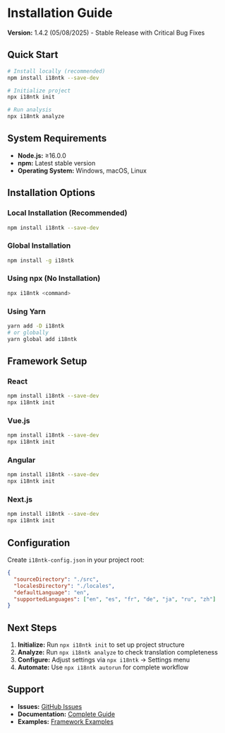 # Installation Guide

**Version:** 1.4.2 (05/08/2025) - Stable Release with Critical Bug Fixes

## Quick Start

```bash
# Install locally (recommended)
npm install i18ntk --save-dev

# Initialize project
npx i18ntk init

# Run analysis
npx i18ntk analyze
```

## System Requirements

- **Node.js:** ≥16.0.0
- **npm:** Latest stable version
- **Operating System:** Windows, macOS, Linux

## Installation Options

### Local Installation (Recommended)
```bash
npm install i18ntk --save-dev
```

### Global Installation
```bash
npm install -g i18ntk
```

### Using npx (No Installation)
```bash
npx i18ntk <command>
```

### Using Yarn
```bash
yarn add -D i18ntk
# or globally
yarn global add i18ntk
```

## Framework Setup

### React
```bash
npm install i18ntk --save-dev
npx i18ntk init
```

### Vue.js
```bash
npm install i18ntk --save-dev
npx i18ntk init
```

### Angular
```bash
npm install i18ntk --save-dev
npx i18ntk init
```

### Next.js
```bash
npm install i18ntk --save-dev
npx i18ntk init
```

## Configuration

Create `i18ntk-config.json` in your project root:

```json
{
  "sourceDirectory": "./src",
  "localesDirectory": "./locales",
  "defaultLanguage": "en",
  "supportedLanguages": ["en", "es", "fr", "de", "ja", "ru", "zh"]
}
```

## Next Steps

1. **Initialize:** Run `npx i18ntk init` to set up project structure
2. **Analyze:** Run `npx i18ntk analyze` to check translation completeness
3. **Configure:** Adjust settings via `npx i18ntk` → Settings menu
4. **Automate:** Use `npx i18ntk autorun` for complete workflow

## Support

- **Issues:** [GitHub Issues](https://github.com/vladnoskv/i18n-management-toolkit-main/issues)
- **Documentation:** [Complete Guide](README.md)
- **Examples:** [Framework Examples](examples/)